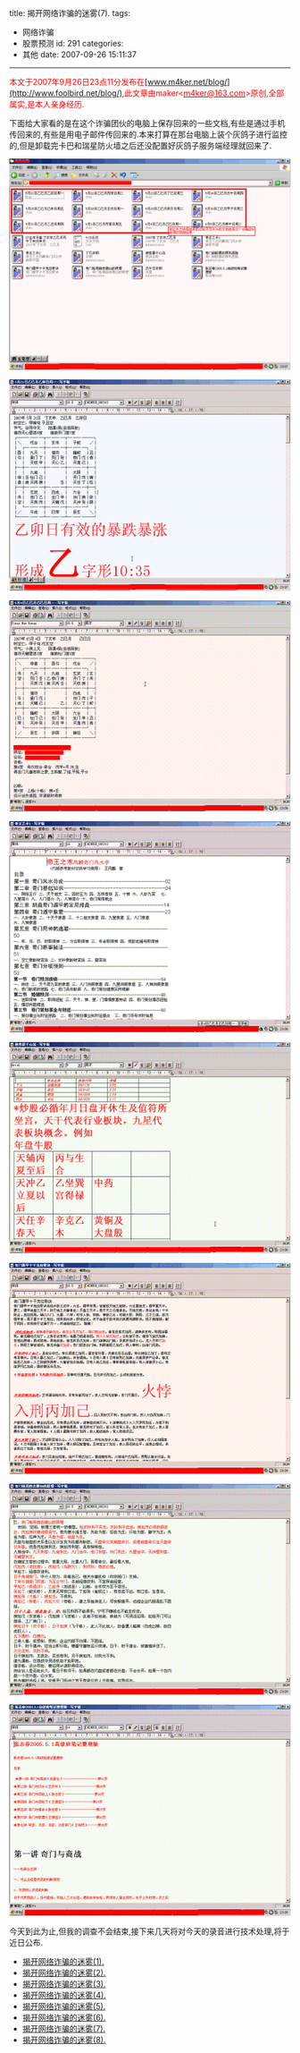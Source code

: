title: 揭开网络诈骗的迷雾(7).
tags:
  - 网络诈骗
  - 股票预测
id: 291
categories:
  - 其他
date: 2007-09-26 15:11:37
---

<span style="color: #ff0000;">本文于2007年9月26日23点11分发布在</span>[www.m4ker.net/blog/](http://www.foolbird.net/blog/)<span style="color: #ff0000;">,此文章由maker&lt;</span>[<span style="color: #ff0000;">m4ker@163.com</span>](mailto:m4ker@163.com)<span style="color: #ff0000;">&gt;原创,全部属实,是本人亲身经历.</span>

下面给大家看的是在这个诈骗团伙的电脑上保存回来的一些文档,有些是通过手机传回来的,有些是用电子邮件传回来的.本来打算在那台电脑上装个灰鸽子进行监控的,但是卸载完卡巴和瑞星防火墙之后还没配置好灰鸽子服务端经理就回来了.

[![1.gif](/wp-content/uploads/2007/09/318_1.gif)](http://www.foolbird.net/?attachment_id=270 "1.gif")

[![2.gif](/wp-content/uploads/2007/09/319_2.gif)](http://www.foolbird.net/?attachment_id=271 "2.gif")

[![3.gif](/wp-content/uploads/2007/09/320_3.gif)](http://www.foolbird.net/?attachment_id=272 "3.gif")

[![4.gif](/wp-content/uploads/2007/09/321_4.gif)](http://www.foolbird.net/?attachment_id=273 "4.gif")

[![5.gif](/wp-content/uploads/2007/09/322_5.gif)](http://www.foolbird.net/?attachment_id=274 "5.gif")

[![6.gif](/wp-content/uploads/2007/09/323_6.gif)](http://www.foolbird.net/?attachment_id=275 "6.gif")

[![7.gif](/wp-content/uploads/2007/09/324_7.gif)](http://www.foolbird.net/?attachment_id=276 "7.gif")

[![8.gif](/wp-content/uploads/2007/09/325_8.gif)](http://www.foolbird.net/?attachment_id=277 "8.gif")

今天到此为止,但我的调查不会结束,接下来几天将对今天的录音进行技术处理,将于近日公布.

* [揭开网络诈骗的迷雾(1).](/299.html)
* [揭开网络诈骗的迷雾(2).](/298.html)
* [揭开网络诈骗的迷雾(3).](/296.html)
* [揭开网络诈骗的迷雾(4).](/295.html)
* [揭开网络诈骗的迷雾(5).](/293.html)
* [揭开网络诈骗的迷雾(6).](/292.html)
* [揭开网络诈骗的迷雾(7).](/291.html)
* [揭开网络诈骗的迷雾(8).](/290.html)
